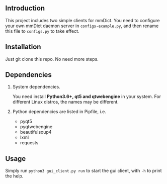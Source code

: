 ## Introduction
This project includes two simple clients for mmDict.
You need to configure your own mmDict daemon server in `configs-example.py`, and then rename this file to `configs.py` to take effect.

## Installation
Just git clone this repo. No need more steps.

## Dependencies
1. System dependencies.

    You need install **Python3.6+, qt5 and qtwebengine** in your system. For different Linux distros, the names may be different.

2. Python dependencies are listed in Pipfile, i.e.
    * pyqt5 
    * pyqtwebengine 
    * beautifulsoup4 
    * lxml 
    * requests

## Usage
Simply run `python3 gui_client.py run` to start the gui client, with `-h` to print the help.
